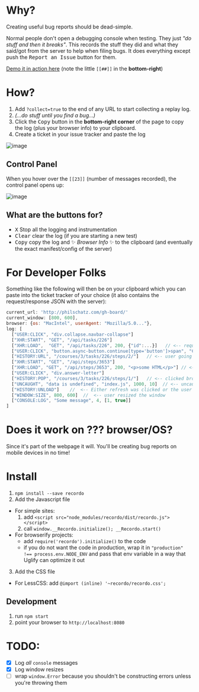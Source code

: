 # Why?

Creating useful bug reports should be dead-simple.

Normal people don't open a debugging console when testing. They just _"do stuff and then it breaks"_. This records the stuff they did and what they said/got from the server to help when filing bugs. It does everything except push the <kbd>Report an Issue</kbd> button for them.

[Demo it in action here](http://philschatz.com/gh-board/?collect=true) (note the little `[[##]]` in the **bottom-right**)

# How?

1. Add `?collect=true` to the end of any URL to start collecting a replay log.
2. _(...do stuff until you find a bug...)_
3. Click the <kbd>Copy</kbd> button in the **bottom-right corner** of the page to copy the log (plus your browser info) to your clipboard.
4. Create a ticket in your issue tracker and paste the log

![image](https://cloud.githubusercontent.com/assets/253202/11760961/6681ce34-a07e-11e5-9dbf-33ca8d19a2cd.png)

## Control Panel

When you hover over the `[[23]]` (number of messages recorded), the control panel opens up:

![image](https://cloud.githubusercontent.com/assets/253202/11760962/72fbc8ea-a07e-11e5-8380-3756ebfa10b1.png)

## What are the buttons for?

- <kbd>X</kbd> Stop all the logging and instrumentation
- <kbd>Clear</kbd> clear the log (if you are starting a new test)
- <kbd>Copy</kbd> copy the log and :sparkles: _Browser Info_ :sparkles:  to the clipboard (and eventually the exact manifest/config of the server)


# For Developer Folks

Something like the following will then be on your clipboard which you can paste into the ticket tracker of your choice (it also contains the request/response JSON with the server):

```js
current_url: 'http://philschatz.com/gh-board/'
current_window: [800, 600],
browser: {os: "MacIntel", userAgent: "Mozilla/5.0..."},
log: [
  ["USER:CLICK", "div.collapse.navbar-collapse"]
  ["XHR:START", "GET", "/api/tasks/226"]
  ["XHR:LOAD",  "GET", "/api/tasks/226", 200, {"id":...}]   // <-- request query and POST body
  ["USER:CLICK", "button.async-button.continue[type='button']>span", "Continue"]
  ["HISTORY:URL", "/courses/3/tasks/226/steps/2/"]   // <-- user going to a different page
  ["XHR:START", "GET", "/api/steps/3653"]
  ["XHR:LOAD", "GET", "/api/steps/3653", 200, "<p>some HTML</p>"] // <-- response HTML
  ["USER:CLICK", "div.answer-letter"]
  ["HISTORY:POP", "/courses/3/tasks/226/steps/1/"]   // <-- clicked browser back button
  ["UNCAUGHT", "data is undefined", "index.js", 1000, 10]  // <-- uncaught JS errors
  ["HISTORY:UNLOAD"]    //  <-- Either refresh was clicked or the user went to another page
  ["WINDOW:SIZE", 800, 600]  //  <-- user resized the window
  ["CONSOLE:LOG", "Some message", 4, [1, true]]
]
```

# Does it work on ??? browser/OS?

Since it's part of the webpage it will. You'll be creating bug reports on mobile devices in no time!

# Install

1. `npm install --save recordo`
2. Add the Javascript file
  - For simple sites:
    1. add `<script src="node_modules/recordo/dist/recordo.js"></script>`
    2. call `window.__Recordo.initialize(); __Recordo.start()`
  - For browserify projects:
    - add `require('recordo').initialize()` to the code
    - if you do not want the code in production, wrap it in `"production" !== process.env.NODE_ENV`
      and pass that env variable in a way that Uglify can optimize it out
3. Add the CSS file
  - For LessCSS: add `@import (inline) '~recordo/recordo.css';`

## Development

1. run `npm start`
2. point your browser to `http://localhost:8080`

# TODO:

- [x] Log _all_ `console` messages
- [x] Log window resizes
- [ ] wrap `window.Error` because you shouldn't be constructing errors unless you're throwing them
